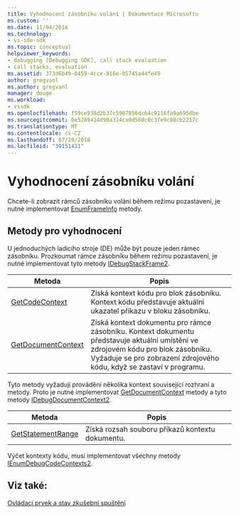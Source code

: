 ```yaml
---
title: Vyhodnocení zásobníku volání | Dokumentace Microsoftu
ms.custom: ''
ms.date: 11/04/2016
ms.technology:
- vs-ide-sdk
ms.topic: conceptual
helpviewer_keywords:
- debugging [Debugging SDK], call stack evaluation
- call stacks, evaluation
ms.assetid: 373d6b49-0459-4cce-816e-05745a44fe49
author: gregvanl
ms.author: gregvanl
manager: douge
ms.workload:
- vssdk
ms.openlocfilehash: f59ce938d2b37c5967856dc64c9116fa9a695dbe
ms.sourcegitcommit: 0e5289414d90a314ca0d560c0c3fe9c88cb2217c
ms.translationtype: MT
ms.contentlocale: cs-CZ
ms.lasthandoff: 07/19/2018
ms.locfileid: "39151431"
---
```

# <a name="call-stack-evaluation"></a>Vyhodnocení zásobníku volání
Chcete-li zobrazit rámců zásobníku volání během režimu pozastavení, je nutné implementovat [EnumFrameInfo](../../extensibility/debugger/reference/idebugthread2-enumframeinfo.md) metody.  
  
## <a name="methods-for-evaluation"></a>Metody pro vyhodnocení  
 U jednoduchých ladicího stroje (DE) může být pouze jeden rámec zásobníku. Prozkoumat rámce zásobníku během režimu pozastavení, je nutné implementovat tyto metody [IDebugStackFrame2](../../extensibility/debugger/reference/idebugstackframe2.md).  
  
|Metoda|Popis|  
|------------|-----------------|  
|[GetCodeContext](../../extensibility/debugger/reference/idebugstackframe2-getcodecontext.md)|Získá kontext kódu pro blok zásobníku. Kontext kódu představuje aktuální ukazatel příkazu v bloku zásobníku.|  
|[GetDocumentContext](../../extensibility/debugger/reference/idebugstackframe2-getdocumentcontext.md)|Získá kontext dokumentu pro rámce zásobníku. Kontext dokumentu představuje aktuální umístění ve zdrojovém kódu pro blok zásobníku. Vyžaduje se pro zobrazení zdrojového kódu, když se zastaví v programu.|  
  
 Tyto metody vyžadují provádění několika kontext související rozhraní a metody. Proto je nutné implementovat [GetDocumentContext](../../extensibility/debugger/reference/idebugcodecontext2-getdocumentcontext.md) metody a tyto metody [IDebugDocumentContext2](../../extensibility/debugger/reference/idebugdocumentcontext2.md).  
  
|Metoda|Popis|  
|------------|-----------------|  
|[GetStatementRange](../../extensibility/debugger/reference/idebugdocumentcontext2-getstatementrange.md)|Získá rozsah souboru příkazů kontextu dokumentu.|  
  
 Výčet kontexty kódu, musí implementovat všechny metody [IEnumDebugCodeContexts2](../../extensibility/debugger/reference/ienumdebugcodecontexts2.md).  
  
## <a name="see-also"></a>Viz také:  
 [Ovládací prvek a stav zkušební spuštění](../../extensibility/debugger/execution-control-and-state-evaluation.md)